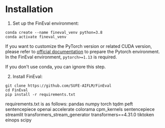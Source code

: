 # Installation

1. Set up the FinEval environment:

```shell
conda create --name fineval_venv python=3.8
conda activate fineval_venv
```

If you want to customize the PyTorch version or related CUDA version, please refer to [official documentation](https://pytorch.org/get-started/locally) to prepare the Pytorch environment. In the FinEval environment, `pytorch>=1.13` is required.

If you don't use conda, you can ignore this step.

2. Install FinEval:

```shell
git clone https://github.com/SUFE-AIFLM/FinEval
cd FinEval
pip install -r requirements.txt
```

requirements.txt is as follows:
pandas
numpy
torch
tqdm
peft 
sentencepiece
openai
accelerate
colorama
cpm_kernels
sentencepiece
streamlit
transformers_stream_generator
transformers==4.31.0
tiktoken
einops
scipy

